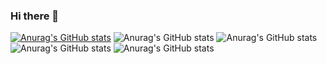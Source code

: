 ### Hi there 👋

[![Anurag's GitHub stats](https://github-readme-stats.vercel.app/api?username=JonatanPasso)](https://github.com/anuraghazra/github-readme-stats)
![Anurag's GitHub stats](https://github-readme-stats.vercel.app/api?username=JonatanPasso&hide=contribs,prs)
![Anurag's GitHub stats](https://github-readme-stats.vercel.app/api?username=JonatanPasso&count_private=true)
![Anurag's GitHub stats](https://github-readme-stats.vercel.app/api?username=JonatanPasso&show_icons=true)
![Anurag's GitHub stats](https://github-readme-stats.vercel.app/api?username=JonatanPasso&show_icons=true&theme=merko)







<!--
**JonatanPasso/JonatanPasso** is a ✨ _special_ ✨ repository because its `README.md` (this file) appears on your GitHub profile.

Here are some ideas to get you started:

- 🔭 I’m currently working on ...
- 🌱 I’m currently learning ...
- 👯 I’m looking to collaborate on ...
- 🤔 I’m looking for help with ...
- 💬 Ask me about ...
- 📫 How to reach me: ...
- 😄 Pronouns: ...
- ⚡ Fun fact: ...
-->
